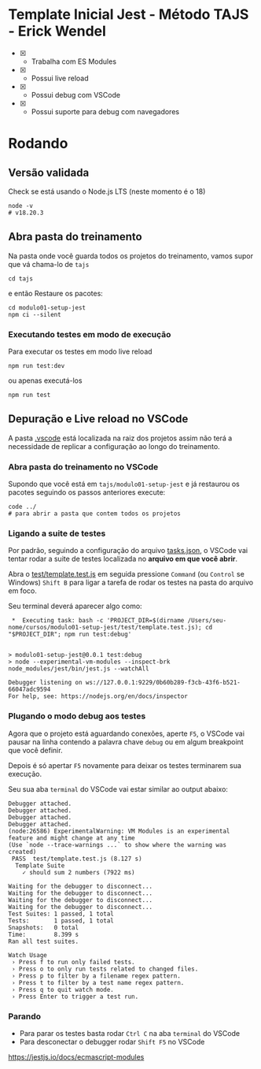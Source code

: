 # Template Inicial Jest - Método TAJS - Erick Wendel

- [x] - Trabalha com ES Modules
- [x] - Possui live reload
- [x] - Possui debug com VSCode
- [x] - Possui suporte para debug com navegadores

# Rodando

## Versão validada

Check se está usando o Node.js LTS (neste momento é o 18)

```shell
node -v
# v18.20.3
```

## Abra  pasta do treinamento

Na pasta onde você guarda todos os projetos do treinamento, vamos supor que vá chama-lo de `tajs`

```shell
cd tajs
```

e então Restaure os pacotes:

```shell
cd modulo01-setup-jest
npm ci --silent
```

### Executando testes em modo de execução

Para executar os testes em modo live reload
```shell
npm run test:dev
```
ou apenas executá-los
```shell
npm run test
```

## Depuração e Live reload no VSCode

A pasta [.vscode](./../.vscode) está localizada na raiz dos projetos assim não terá a necessidade de replicar a configuração ao longo do treinamento.

### Abra  pasta do treinamento no VSCode

Supondo que você está em `tajs/modulo01-setup-jest` e já restaurou os pacotes seguindo os passos anteriores execute:
```shell
code ../
# para abrir a pasta que contem todos os projetos
```

### Ligando a suite de testes

Por padrão, seguindo a configuração do arquivo [tasks.json](./../.vscode/tasks.json), o VSCode vai tentar rodar a suite de testes localizada no **arquivo em que você abrir**.

Abra o [test/template.test.js](./test/template.test.js) em seguida pressione `Command` (ou `Control` se Windows) `Shift B` para ligar a tarefa de rodar os testes na pasta do arquivo em foco.

Seu terminal deverá aparecer algo como:

```shell
 *  Executing task: bash -c 'PROJECT_DIR=$(dirname /Users/seu-nome/cursos/modulo01-setup-jest/test/template.test.js); cd "$PROJECT_DIR"; npm run test:debug'


> modulo01-setup-jest@0.0.1 test:debug
> node --experimental-vm-modules --inspect-brk node_modules/jest/bin/jest.js --watchAll

Debugger listening on ws://127.0.0.1:9229/0b60b289-f3cb-43f6-b521-66047adc9594
For help, see: https://nodejs.org/en/docs/inspector

```

### Plugando o modo debug aos testes

Agora que o projeto está aguardando conexões, aperte `F5`, o VSCode vai pausar na linha contendo a palavra chave `debug` ou em algum breakpoint que você definir.

Depois é só apertar `F5` novamente para deixar os testes terminarem sua execução.

Seu sua aba `terminal` do VSCode vai estar similar ao output abaixo:
```shell
Debugger attached.
Debugger attached.
Debugger attached.
Debugger attached.
(node:26586) ExperimentalWarning: VM Modules is an experimental feature and might change at any time
(Use `node --trace-warnings ...` to show where the warning was created)
 PASS  test/template.test.js (8.127 s)
  Template Suite
    ✓ should sum 2 numbers (7922 ms)

Waiting for the debugger to disconnect...
Waiting for the debugger to disconnect...
Waiting for the debugger to disconnect...
Waiting for the debugger to disconnect...
Test Suites: 1 passed, 1 total
Tests:       1 passed, 1 total
Snapshots:   0 total
Time:        8.399 s
Ran all test suites.

Watch Usage
 › Press f to run only failed tests.
 › Press o to only run tests related to changed files.
 › Press p to filter by a filename regex pattern.
 › Press t to filter by a test name regex pattern.
 › Press q to quit watch mode.
 › Press Enter to trigger a test run.

```

### Parando

- Para parar os testes basta rodar `Ctrl C` na aba `terminal` do VSCode
- Para desconectar o debugger rodar `Shift F5` no VSCode

https://jestjs.io/docs/ecmascript-modules